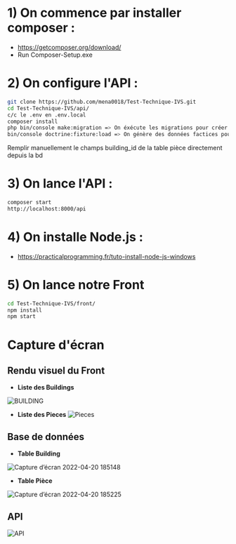 # 1) On commence par installer composer :
* https://getcomposer.org/download/
* Run Composer-Setup.exe


# 2) On configure l'API :
```bash
git clone https://github.com/mena0018/Test-Technique-IVS.git
cd Test-Technique-IVS/api/
c/c le .env en .env.local
composer install
php bin/console make:migration => On éxécute les migrations pour créer les tables.
bin/console doctrine:fixture:load => On génère des données factices pour alimenter les tables.
```
Remplir manuellement le champs building_id de la table pièce directement depuis la bd

# 3) On lance l'API :

```bash
composer start
http://localhost:8000/api
```

# 4) On installe Node.js :
* https://practicalprogramming.fr/tuto-install-node-js-windows


# 5) On lance notre Front  
```bash
cd Test-Technique-IVS/front/
npm install
npm start
```


# Capture d'écran

## Rendu visuel du Front
* **Liste des Buildings**

![BUILDING](https://user-images.githubusercontent.com/89834824/164480102-ac563c5d-925f-4802-956b-d2b1a8eb4628.png)

* **Liste des Pieces**
![Pieces](https://user-images.githubusercontent.com/89834824/164480103-a2993d39-35dd-4849-9212-ba4b9cd53572.png)


## Base de données
* **Table Building**

![Capture d’écran 2022-04-20 185148](https://user-images.githubusercontent.com/89834824/164284999-41dbdf64-7cc2-483f-886f-2059e46393e8.png)

* **Table Pièce**

![Capture d’écran 2022-04-20 185225](https://user-images.githubusercontent.com/89834824/164285002-ae7deb2b-4237-4e9c-b85a-c8c90d8e4f31.png)



## API

![API](https://user-images.githubusercontent.com/89834824/164480094-4714bd3a-0880-4040-b963-1ebcb4227c68.png)
